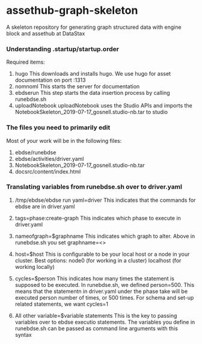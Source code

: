 # assethub-graph-skeleton
A skeleton repository for generating graph structured data with engine block and assethub at DataStax

### Understanding .startup/startup.order

Required items:
1. hugo
This downloads and installs hugo. We use hugo for asset documentation on port :1313
2. nomnoml
This starts the server for documentation
3. ebdserun
This step starts the data insertion process by calling runebdse.sh
4. uploadNotebook
uploadNotebook uses the Studio APIs and imports the NotebookSkeleton_2019-07-17_gosnell.studio-nb.tar to studio

### The files you need to primarily edit
Most of your work will be in the following files:
1. ebdse/runebdse
2. ebdse/activities/driver.yaml
3. NotebookSkeleton_2019-07-17_gosnell.studio-nb.tar
4. docsrc/content/index.html

### Translating variables from runebdse.sh over to driver.yaml
1. /tmp/ebdse/ebdse run yaml=driver
This indicates that the commands for ebdse are in driver.yaml

2. tags=phase:create-graph
This indicates which phase to execute in driver.yaml

3. nameofgraph=$graphname
This indicates which graph to alter. Above in runebdse.sh you set graphname=<<nameOfYourGraph>>

4. host=$host
This is configurable to be your local host or a node in your cluster.
Best options:
node0 (for working in a cluster)
localhost (for working locally)

5. cycles=$person
This indicates how many times the statement is supposed to be executed. In runebdse.sh, we defined person=500. This means that the statementn in driver.yaml under the phase take will be executed person number of times, or 500 times.
For schema and set-up related statements, we want cycles=1

6. All other variable=$variable statements
This is the key to passing variables over to ebdse executio statements. The variables you define in runebdse.sh can be passed as command line arguments with this syntax

